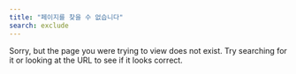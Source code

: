 ```yaml
---
title: "페이지를 찾을 수 없습니다"
search: exclude
---  
```


Sorry, but the page you were trying to view does not exist. Try searching for it or looking at the URL to see if it looks correct.

